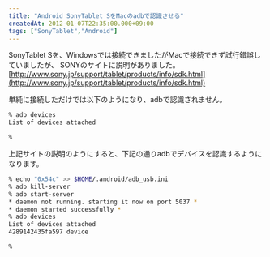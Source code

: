 ```yaml
---
title: "Android SonyTablet SをMacのadbで認識させる"
createdAt: 2012-01-07T22:35:00.000+09:00
tags: ["SonyTablet","Android"]
---
```

SonyTablet Sを、Windowsでは接続できましたがMacで接続できず試行錯誤していましたが、
SONYのサイトに説明がありました。
[http://www.sony.jp/support/tablet/products/info/sdk.html](http://www.sony.jp/support/tablet/products/info/sdk.html)
<!--more-->
単純に接続しただけでは以下のようになり、adbで認識されません。

```sh
% adb devices
List of devices attached 

%
```

上記サイトの説明のようにすると、下記の通りadbでデバイスを認識するようになります。

```sh
% echo "0x54c" >> $HOME/.android/adb_usb.ini
% adb kill-server
% adb start-server
* daemon not running. starting it now on port 5037 *
* daemon started successfully *
% adb devices
List of devices attached 
4289142435fa597 device

%
```
